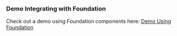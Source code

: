 ### Demo Integrating with Foundation

Check out a demo using Foundation components here:
[Demo Using Foundation](https://github.com/QuickCorp/quickobjects_sample1foundation)
